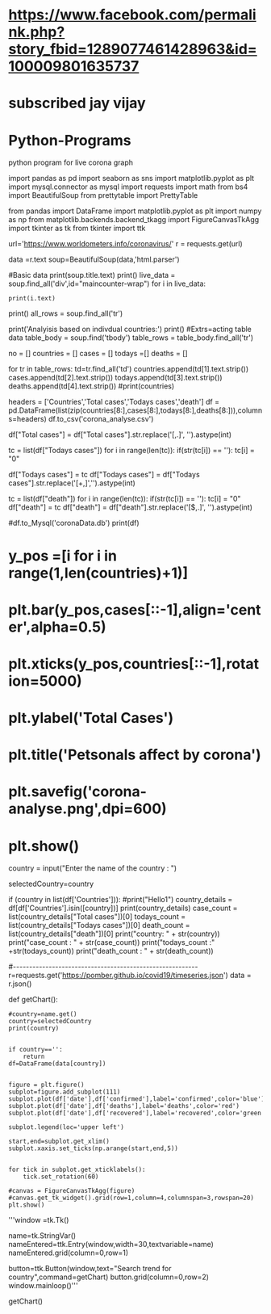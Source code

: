 # https://www.facebook.com/permalink.php?story_fbid=1289077461428963&id=100009801635737
# subscribed jay vijay
# Python-Programs

python program for live corona graph


import pandas as pd
import seaborn as sns
import matplotlib.pyplot as plt
import mysql.connector as mysql
import requests
import math
from bs4 import BeautifulSoup
from prettytable import PrettyTable


from pandas import DataFrame
import matplotlib.pyplot as plt
import numpy as np
from matplotlib.backends.backend_tkagg import FigureCanvasTkAgg
import tkinter as tk
from tkinter import ttk



url='https://www.worldometers.info/coronavirus/'
r = requests.get(url)

data =r.text
soup=BeautifulSoup(data,'html.parser')


#Basic data
print(soup.title.text)
print()
live_data = soup.find_all('div',id="maincounter-wrap")
for i in live_data:
    
    print(i.text) 
print()
all_rows = soup.find_all('tr')

print('Analyisis based on indivdual countries:')
print()
#Extrs=acting table data
table_body = soup.find('tbody')
table_rows = table_body.find_all('tr')

no = []
countries = []
cases = []
todays =[]
deaths = []

for tr in table_rows:
    td=tr.find_all('td')
    countries.append(td[1].text.strip())
    cases.append(td[2].text.strip())
    todays.append(td[3].text.strip())
    deaths.append(td[4].text.strip())
#print(countries)

headers = ['Countries','Total cases','Todays cases','death']
df = pd.DataFrame(list(zip(countries[8:],cases[8:],todays[8:],deaths[8:])),columns=headers)
df.to_csv('corona_analyse.csv')



df["Total cases"] = df["Total cases"].str.replace('[\,\.]', '').astype(int)

tc = list(df["Todays cases"])
for i in range(len(tc)):
    if(str(tc[i]) == ''):
        tc[i] = "0"
        
df["Todays cases"] = tc
df["Todays cases"] = df["Todays cases"].str.replace('[\+\,]','').astype(int)

tc = list(df["death"])
for i in range(len(tc)):
    if(str(tc[i]) == ''):
        tc[i] = "0"
df["death"] = tc
df["death"] = df["death"].str.replace('[\$\,\.]', '').astype(int)




#df.to_Mysql('coronaData.db')
print(df)

# y_pos =[i for i in range(1,len(countries)+1)]

# plt.bar(y_pos,cases[::-1],align='center',alpha=0.5)
# plt.xticks(y_pos,countries[::-1],rotation=5000)
# plt.ylabel('Total Cases')

# plt.title('Petsonals affect by corona')
# plt.savefig('corona-analyse.png',dpi=600)
# plt.show()

country = input("Enter the name of the country : ")


selectedCountry=country


if (country in list(df['Countries'])):
    #print("Hello1")
    country_details = df[df['Countries'].isin([country])]
    print(country_details)
    case_count = list(country_details["Total cases"])[0]
    todays_count = list(country_details["Todays cases"])[0]
    death_count = list(country_details["death"])[0]
    print("country: " + str(country))
    print("case_count : " + str(case_count))
    print("todays_count :" +str(todays_count))
    print("death_count : " + str(death_count))

#---------------------------------------------------------
r=requests.get('https://pomber.github.io/covid19/timeseries.json')
data = r.json()

def getChart():
    
    #country=name.get()
    country=selectedCountry
    print(country)
    
    
    if country=='':
        return
    df=DataFrame(data[country])


    figure = plt.figure()
    subplot=figure.add_subplot(111)
    subplot.plot(df['date'],df['confirmed'],label='confirmed',color='blue')
    subplot.plot(df['date'],df['deaths'],label='deaths',color='red')
    subplot.plot(df['date'],df['recovered'],label='recovered',color='green')

    subplot.legend(loc='upper left')

    start,end=subplot.get_xlim()
    subplot.xaxis.set_ticks(np.arange(start,end,5))


    for tick in subplot.get_xticklabels():
        tick.set_rotation(60)

    #canvas = FigureCanvasTkAgg(figure)
    #canvas.get_tk_widget().grid(row=1,column=4,columnspan=3,rowspan=20)
    plt.show()

'''window =tk.Tk()

name=tk.StringVar()
nameEntered=ttk.Entry(window,width=30,textvariable=name)
nameEntered.grid(column=0,row=1)

button=ttk.Button(window,text="Search trend for country",command=getChart)
button.grid(column=0,row=2)
window.mainloop()'''

getChart()



